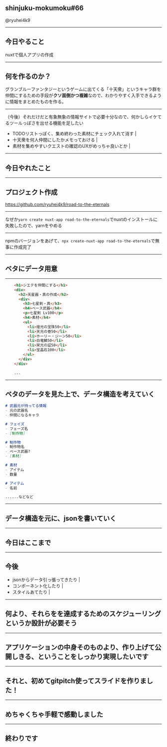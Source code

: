 ## shinjuku-mokumoku#66

@ryuhei4k9

---

## 今日やること
nuxtで個人アプリの作成

---

## 何を作るのか？
グランブルーファンタジーというゲームに出てくる「十天衆」というキャラ群を仲間にするための手段が**クソ面倒かつ複雑**なので、わかりやすく入手できるように情報をまとめたものを作る。

---

（今後）それだけだと有象無象の情報サイトで必要十分なので、何かしらイケてるツールっぽさを出せる機能を足したい

- TODOリストっぽく、集め終わった素材にチェック入れて消す |
- 十天衆を何人仲間にしたかメモっておける |
- 素材を集めやすいクエストの確認のUXがめっちゃ良いとか |

---

## 今日やれたこと

---

## プロジェクト作成
https://github.com/ryuhei4k9/road-to-the-eternals

---

なぜか`yarn create nuxt-app road-to-the-eternals`でnuxtのインストールに失敗したので、yarnをやめる

---

npmのバージョンをあげて、`npx create-nuxt-app road-to-the-eternals`で無事に作成完了

---

## ベタにデータ用意

---

```html
    <h1>シエテを仲間にする</h1>
    <div>
      <h2>天星器・真の作成</h2>
      <div>
        <h3>七星剣・真</h3>
        <h4>ベース武器</h4>
        <p>七星剣 Lv100</p>
        <h4>素材</h4>
        <ul>
          <li>煌光の宝珠50</li>
          <li>天光の巻50</li>
          <li>ホーリー・ジーン50</li>
          <li>白竜鱗50</li>
          <li>栄光の証50</li>
          <li>宝晶石100</li>
        </ul>
      </div>
    </div>

    ...
```

---

## ベタのデータを見た上で、データ構造を考えていく
```md
# 武器元が持ってる情報
- 元の武器名
- 仲間になるキャラ

# フェイズ
- フェーズ名
- [制作物]

# 制作物
- 制作物名
- ベース武器?
- [素材]

# 素材
- アイテム
- 数量

# アイテム
- 名前

......などなど
```

---

## データ構造を元に、jsonを書いていく

---

## 今日はここまで

---

## 今後
- jsonからデータ引っ張ってきたり |
- コンポーネント化したり |
- スタイルあてたり |

---

## 何より、それらをを達成するためのスケジューリングというか設計が必要そう

---

## アプリケーションの中身そのものより、作り上げて公開しきる、ということをしっかり実現したいです

---

## それと、初めてgitpitch使ってスライドを作りました！

---

## めちゃくちゃ手軽で感動しました

---

## 終わりです